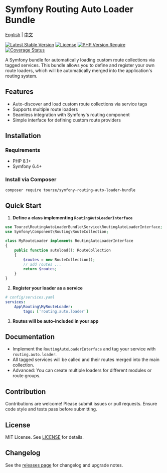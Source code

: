 # Symfony Routing Auto Loader Bundle

[English](README.md) | [中文](README.zh-CN.md)

[![Latest Stable Version](https://img.shields.io/packagist/v/tourze/symfony-routing-auto-loader-bundle.svg)](https://packagist.org/packages/tourze/symfony-routing-auto-loader-bundle)
[![License](https://img.shields.io/badge/license-MIT-blue.svg)](LICENSE)
[![PHP Version Require](https://img.shields.io/packagist/php-v/tourze/symfony-routing-auto-loader-bundle.svg)](https://packagist.org/packages/tourze/symfony-routing-auto-loader-bundle)
[![Coverage Status](https://img.shields.io/badge/coverage-100%25-brightgreen.svg)](https://github.com/tourze/php-monorepo)

A Symfony bundle for automatically loading custom route collections via tagged services. This bundle allows you to define and register your own route loaders, which will be automatically merged into the application's routing system.

## Features

- Auto-discover and load custom route collections via service tags
- Supports multiple route loaders
- Seamless integration with Symfony's routing component
- Simple interface for defining custom route providers

## Installation

### Requirements

- PHP 8.1+
- Symfony 6.4+

### Install via Composer

```bash
composer require tourze/symfony-routing-auto-loader-bundle
```

## Quick Start

1. **Define a class implementing `RoutingAutoLoaderInterface`**

```php
use Tourze\RoutingAutoLoaderBundle\Service\RoutingAutoLoaderInterface;
use Symfony\Component\Routing\RouteCollection;

class MyRouteLoader implements RoutingAutoLoaderInterface
{
    public function autoload(): RouteCollection
    {
        $routes = new RouteCollection();
        // add routes ...
        return $routes;
    }
}
```

2. **Register your loader as a service**

```yaml
# config/services.yaml
services:
    App\Routing\MyRouteLoader:
        tags: ['routing.auto.loader']
```

3. **Routes will be auto-included in your app**

## Documentation

- Implement the `RoutingAutoLoaderInterface` and tag your service with `routing.auto.loader`.
- All tagged services will be called and their routes merged into the main collection.
- Advanced: You can create multiple loaders for different modules or route groups.

## Contribution

Contributions are welcome! Please submit issues or pull requests. Ensure code style and tests pass before submitting.

## License

MIT License. See [LICENSE](LICENSE) for details.

## Changelog

See the [releases page](https://packagist.org/packages/tourze/symfony-routing-auto-loader-bundle#releases) for changelog and upgrade notes.
